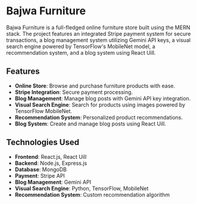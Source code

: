 # Bajwa Furniture

Bajwa Furniture is a full-fledged online furniture store built using the MERN stack. The project features an integrated Stripe payment system for secure transactions, a blog management system utilizing Gemini API keys, a visual search engine powered by TensorFlow's MobileNet model, a recommendation system, and a blog system using React Uill.

## Features

- **Online Store**: Browse and purchase furniture products with ease.
- **Stripe Integration**: Secure payment processing.
- **Blog Management**: Manage blog posts with Gemini API key integration.
- **Visual Search Engine**: Search for products using images powered by TensorFlow MobileNet.
- **Recommendation System**: Personalized product recommendations.
- **Blog System**: Create and manage blog posts using React Uill.

## Technologies Used

- **Frontend**: React.js, React Uill
- **Backend**: Node.js, Express.js
- **Database**: MongoDB
- **Payment**: Stripe API
- **Blog Management**: Gemini API
- **Visual Search Engine**: Python, TensorFlow, MobileNet
- **Recommendation System**: Custom recommendation algorithm
